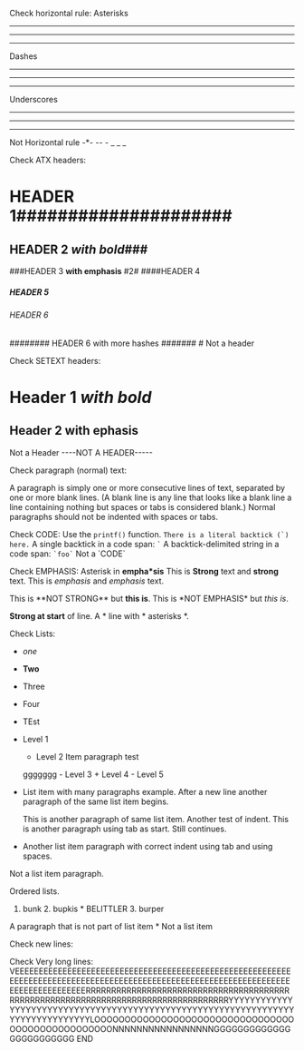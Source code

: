 Check horizontal rule:
Asterisks
* * *
***
*****
Dashes
- - -

---

---------------------------------------
Underscores
___
_ _ _
____________________
Not Horizontal rule
-\*-
\--  -
\_  _  _ 

Check ATX headers:
#                          HEADER 1#####################
## HEADER 2 *with bold*###
###HEADER 3 **with emphasis** #2#
####HEADER 4
#####                   HEADER 5               #####
###### HEADER 6 ######
######## HEADER 6 with more hashes \#\######
\# Not a header

Check SETEXT headers:

Header 1 *with bold*
====
Header 2 **with ephasis**
-
Not a Header
----NOT A HEADER-----

Check paragraph (normal) text:

A paragraph is simply one or more consecutive lines of 
text, separated by one or more blank lines. 
(A blank line is any line that looks like a blank line 
a line containing nothing but spaces or 
tabs is considered blank.) 
Normal paragraphs should not be indented with spaces or tabs.

Check CODE:
Use the `printf()` function.
``There is a literal backtick (`) here.``
A single backtick in a code span: `` ` ``
A backtick-delimited string in a code span: `` `foo` ``
Not a \`CODE\`

Check EMPHASIS:
Asterisk in **empha\*sis**
This is **Strong** text and __strong__ text.
This is *emphasis* and _emphasis_ text.

This is \*\*NOT STRONG\*\* but **this is**.
This is \*NOT EMPHASIS\* but _this is_.

**Strong at start** of line.
A * line with * asterisks \*.

Check Lists:

*   *one*
 -  __Two__
  +    Three
   *   Four
 * TEst

*   Level 1
       * Level 2
Item paragraph test

    ggggggg
         - Level 3
            + Level 4
                 - Level 5
*   List item with many paragraphs
example. After a new line another
paragraph of the same list item begins.

    This is another paragraph of same list item.
Another test of indent.
    This is another paragraph using tab as start.
Still continues.

*   Another list item paragraph
    with correct indent using tab
    and using spaces.
   
Not a list item paragraph.

Ordered lists.
1.  bunk
    2.  bupkis
        * BELITTLER
    3. burper

  A paragraph that is not part of list item
    * Not a list item
    
Check new lines:





Check Very long lines:
VEEEEEEEEEEEEEEEEEEEEEEEEEEEEEEEEEEEEEEEEEEEEEEEEEEEEEEEEEEEEEEEEEEEEEEEEEEEEEEEEEEEEEEEEEEEEEEEEEEEEEEEEEEEEEEEEEEEEEEEEEEEEEEEEEEEEERRRRRRRRRRRRRRRRRRRRRRRRRRRRRRRRRRRRRRRRRRRRRRRRRRRRRRRRRRRRRRRRRRRRRRRRRRRRRRRRRRRYYYYYYYYYYYYYYYYYYYYYYYYYYYYYYYYYYYYYYYYYYYYYYYYYYYYYYYYYYYYYYYYYYYYYYYYYYYYYYYYLOOOOOOOOOOOOOOOOOOOOOOOOOOOOOOOOOOOOOOOOOOOOOOOOOONNNNNNNNNNNNNNNNNGGGGGGGGGGGGGGGGGGGGGGGG
END
